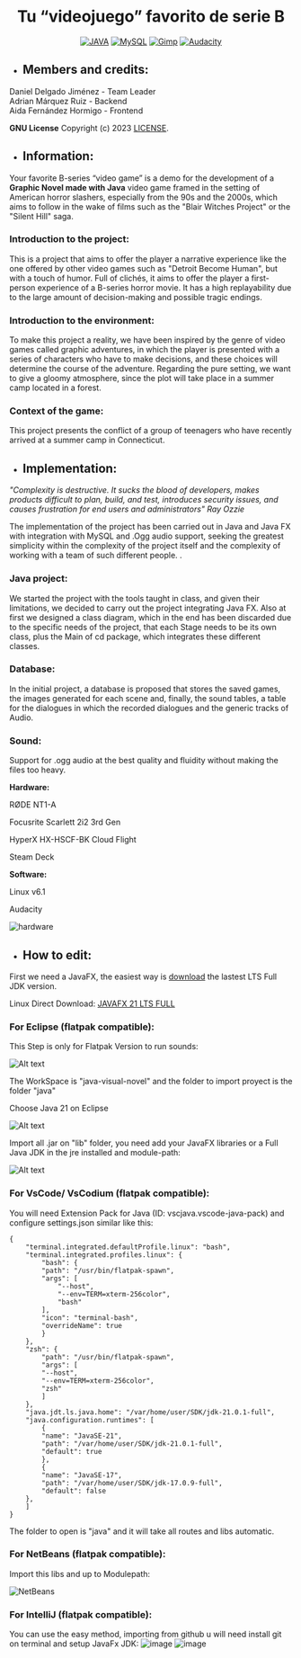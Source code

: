 <h1 align="center">Tu “videojuego” favorito de serie B</h1>

<div align="center">

[![JAVA](https://img.shields.io/badge/Java-ED8B00?style=for-the-badge&logo=openjdk&logoColor=white)](https://bell-sw.com/pages/downloads/)
[![MySQL](https://img.shields.io/badge/MySQL-005C84?style=for-the-badge&logo=mysql&logoColor=white)](https://www.mysql.com/)
[![Gimp](https://img.shields.io/badge/gimp-5C5543?style=for-the-badge&logo=gimp&logoColor=white)](https://www.gimp.org/)
[![Audacity](https://img.shields.io/badge/Audacity-0000CC?style=for-the-badge&logo=audacity&logoColor=white)](https://www.audacityteam.org/)

</div>

- <h2>Members and credits: </h2>

Daniel Delgado Jiménez - Team Leader<br>
Adrian Márquez Ruiz - Backend<br>
Aida Fernández Hormigo - Frontend<br>

**GNU License**
Copyright (c) 2023 [LICENSE](https://github.com/eldiosx/novelaGraficaJava/blob/main/LICENSE).

- <h2>Information: </h2>
Your favorite B-series “video game” is a demo for the development of a <b>Graphic Novel made with Java</b> video game framed in the setting of American horror slashers, especially from the 90s and the 2000s, which aims to follow in the wake of films such as the "Blair Witches Project" or the "Silent Hill" saga.
<h3>Introduction to the project: </h3>
This is a project that aims to offer the player a narrative experience like the one offered by other video games such as "Detroit Become Human", but with a touch of humor. Full of clichés, it aims to offer the player a first-person experience of a B-series horror movie. It has a high replayability due to the large amount of decision-making and possible tragic endings.
<h3>Introduction to the environment: </h3>
To make this project a reality, we have been inspired by the genre of video games called graphic adventures, in which the player is presented with a series of characters who have to make decisions, and these choices will determine the course of the adventure. Regarding the pure setting, we want to give a gloomy atmosphere, since the plot will take place in a summer camp located in a forest.
<h3>Context of the game: </h3>
This project presents the conflict of a group of teenagers who have recently arrived at a summer camp in Connecticut.

- <h2>Implementation: </h2>
<i>"Complexity is destructive. It sucks the blood of developers, makes products difficult to plan, build, and test, introduces security issues, and causes frustration for end users and administrators" Ray Ozzie</i>

The implementation of the project has been carried out in Java and Java FX with integration with MySQL and .Ogg audio support, seeking the greatest simplicity within the complexity of the project itself and the complexity of working with a team of such different people. .
<h3>Java project: </h3>
We started the project with the tools taught in class, and given their limitations, we decided to carry out the project integrating Java FX. Also at first we designed a class diagram, which in the end has been discarded due to the specific needs of the project, that each Stage needs to be its own class, plus the Main of cd package, which integrates these different classes.
<h3>Database: </h3>
In the initial project, a database is proposed that stores the saved games, the images generated for each scene and, finally, the sound tables, a table for the dialogues in which the recorded dialogues and the generic tracks of Audio.
<h3>Sound: </h3>

Support for .ogg audio at the best quality and fluidity without making the files too heavy.

<b>Hardware:</b>

RØDE NT1-A

Focusrite Scarlett 2i2 3rd Gen

HyperX HX-HSCF-BK Cloud Flight

Steam Deck

<b>Software:</b>

Linux v6.1

Audacity

![hardware](img/hardware.webp)


- <h2>How to edit: </h2>

First we need a JavaFX, the easiest way is [download](https://bell-sw.com/pages/downloads/) the lastest LTS Full JDK version.

Linux Direct Download: [JAVAFX 21 LTS FULL](https://download.bell-sw.com/java/21+37/bellsoft-jdk21+37-linux-amd64-full.tar.gz)

<h3>For Eclipse (flatpak compatible): </h3>

This Step is only for Flatpak Version to run sounds:

![Alt text](img/onlyflatpak.png)

The WorkSpace is "java-visual-novel" and the folder to import proyect is the folder "java"

Choose Java 21 on Eclipse

![Alt text](img/eclipse.png)

Import all .jar on "lib" folder, you need add your JavaFX libraries or a Full Java JDK in the jre installed and module-path:

![Alt text](img/libs.png)

<h3>For VsCode/ VsCodium (flatpak compatible): </h3>

You will need Extension Pack for Java (ID: vscjava.vscode-java-pack) and configure settings.json similar like this:

    {
        "terminal.integrated.defaultProfile.linux": "bash",
        "terminal.integrated.profiles.linux": {
            "bash": {
            "path": "/usr/bin/flatpak-spawn",
            "args": [
                "--host",
                "--env=TERM=xterm-256color",
                "bash"
            ],
            "icon": "terminal-bash",
            "overrideName": true
            }
        },
        "zsh": {
            "path": "/usr/bin/flatpak-spawn",
            "args": [
            "--host",
            "--env=TERM=xterm-256color",
            "zsh"
            ]
        },
        "java.jdt.ls.java.home": "/var/home/user/SDK/jdk-21.0.1-full",
        "java.configuration.runtimes": [
            {
            "name": "JavaSE-21",
            "path": "/var/home/user/SDK/jdk-21.0.1-full",
            "default": true
            },
            {
            "name": "JavaSE-17",
            "path": "/var/home/user/SDK/jdk-17.0.9-full",
            "default": false
        },
        ]
    }



The folder to open is "java" and it will take all routes and libs automatic.

<h3>For NetBeans (flatpak compatible): </h3>

Import this libs and up to Modulepath:

![NetBeans](img/netbeans.png)

<h3>For IntelliJ (flatpak compatible): </h3>

You can use the easy method, importing from github u will need install git on terminal and setup JavaFx JDK:
![image](https://user-images.githubusercontent.com/61506276/233188156-69755a74-511c-4514-b552-116c43e555e7.png)
![image](https://user-images.githubusercontent.com/61506276/232152854-d24a8c15-7d24-42f3-9447-516f5fc93d51.png)


